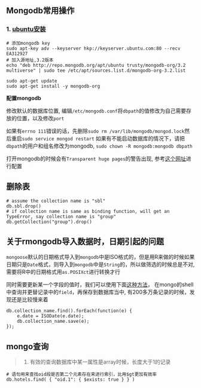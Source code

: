 
## Mongodb常用操作

### 1. [ubuntu安装][1]

```
# 添加mongodb key
sudo apt-key adv --keyserver hkp://keyserver.ubuntu.com:80 --recv EA312927
# 加入源地址,3.2版本
echo "deb http://repo.mongodb.org/apt/ubuntu trusty/mongodb-org/3.2 multiverse" | sudo tee /etc/apt/sources.list.d/mongodb-org-3.2.list

sudo apt-get update
sudo apt-get install -y mongodb-org
```

**配置mongodb**

修改默认的数据库位置, 编辑`/etc/mongodb.conf`将`dbpath`的值修改为自己需要存放的位置，以及修改`port`

如果有`errno 111`错误的话，先删除`sudo rm /var/lib/mongodb/mongod.lock`然后重启`sudo service mongod restart`
如果有不能启动数据库的情况下，请把`dbpath`的用户和组名修改为mongodb, `sudo chown -R mongodb:mongodb dbpath`

打开mongodb的时候会有`Transparent huge pages`的警告出现, 参考[这个网址][2]进行配置


## 删除表

```
# assume the collection name is "sbl"
db.sbl.drop()
# if collection name is same as binding function, will get an TypeError, say collection name is "group"
db.getCollection("group").drop()
```

## 关于rmongodb导入数据时，日期引起的问题

`mongoose`默认的日期格式导入到`mongodb`中是ISO格式的，但是用R来做的时候如果日期只是`Date`格式，则导入到`mongodb`中是`String`的，所以做筛选的时候总是不对, 需要将R中的日期格式用`as.POSIXct`进行转换才行

同时需要更新某一个字段的值时，我们可以使用下面[这种方法][3]，
在mongo的shell中查询并更替记录中的`field`，再保存到数据库当中,
有200多万条记录的时候，发现还是比较慢来着

```
db.collection_name.find().forEach(function(e) {
    e.date = ISODate(e.date);
    db.collection_name.save(e);
});
```


## mongo查询

> 1. 有效的查询数据库中某一属性是array时候，长度大于1的记录

```
# 语句用来查找oid段是否第二个元素存在来进行索引，比用$gt更加有效率
db.hotels.find( { "oid.1": { $exists: true } } )
```


[1]: https://docs.mongodb.com/manual/tutorial/install-mongodb-on-ubuntu/
[2]: https://docs.mongodb.com/manual/tutorial/transparent-huge-pages/
[3]: http://stackoverflow.com/questions/15473772/how-to-convert-from-string-to-date-data-type

